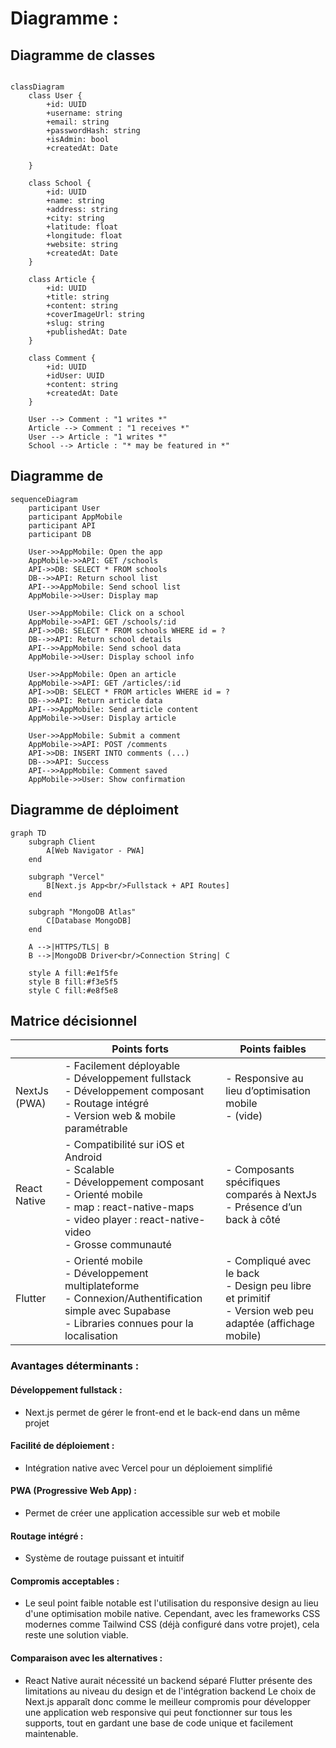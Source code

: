 # Diagramme :

## Diagramme de classes

```mermaid

classDiagram
    class User {
        +id: UUID
        +username: string
        +email: string
        +passwordHash: string
        +isAdmin: bool
        +createdAt: Date

    }

    class School {
        +id: UUID
        +name: string
        +address: string
        +city: string
        +latitude: float
        +longitude: float
        +website: string
        +createdAt: Date
    }

    class Article {
        +id: UUID
        +title: string
        +content: string
        +coverImageUrl: string
        +slug: string
        +publishedAt: Date
    }

    class Comment {
        +id: UUID
        +idUser: UUID
        +content: string
        +createdAt: Date
    }

    User --> Comment : "1 writes *"
    Article --> Comment : "1 receives *"
    User --> Article : "1 writes *"
    School --> Article : "* may be featured in *"

```

## Diagramme de 

```mermaid
sequenceDiagram
    participant User
    participant AppMobile
    participant API
    participant DB

    User->>AppMobile: Open the app
    AppMobile->>API: GET /schools
    API->>DB: SELECT * FROM schools
    DB-->>API: Return school list
    API-->>AppMobile: Send school list
    AppMobile->>User: Display map

    User->>AppMobile: Click on a school
    AppMobile->>API: GET /schools/:id
    API->>DB: SELECT * FROM schools WHERE id = ?
    DB-->>API: Return school details
    API-->>AppMobile: Send school data
    AppMobile->>User: Display school info

    User->>AppMobile: Open an article
    AppMobile->>API: GET /articles/:id
    API->>DB: SELECT * FROM articles WHERE id = ?
    DB-->>API: Return article data
    API-->>AppMobile: Send article content
    AppMobile->>User: Display article

    User->>AppMobile: Submit a comment
    AppMobile->>API: POST /comments
    API->>DB: INSERT INTO comments (...)
    DB-->>API: Success
    API-->>AppMobile: Comment saved
    AppMobile->>User: Show confirmation
```
## Diagramme de déploiment 

```mermaid
graph TD
    subgraph Client
        A[Web Navigator - PWA]
    end

    subgraph "Vercel"
        B[Next.js App<br/>Fullstack + API Routes]
    end

    subgraph "MongoDB Atlas"
        C[Database MongoDB]
    end

    A -->|HTTPS/TLS| B
    B -->|MongoDB Driver<br/>Connection String| C
    
    style A fill:#e1f5fe
    style B fill:#f3e5f5
    style C fill:#e8f5e8
```


## Matrice décisionnel
|                        | Points forts                                                                                                                                                            | Points faibles                                                                                      |
|------------------------|----------------------------------------------------------------------------------------------------------------------------------------------------------------------------|----------------------------------------------------------------------------------------------------------|
| NextJs (PWA)       | - Facilement déployable  <br> - Développement fullstack  <br> - Développement composant  <br> - Routage intégré  <br> - Version web & mobile paramétrable                 | - Responsive au lieu d’optimisation mobile  <br> - (vide)                                              |
| React Native       | - Compatibilité sur iOS et Android  <br> - Scalable  <br> - Développement composant  <br> - Orienté mobile  <br> - map : react-native-maps  <br> - video player : react-native-video  <br> - Grosse communauté | - Composants spécifiques comparés à NextJs  <br> - Présence d’un back à côté                             |
| Flutter            | - Orienté mobile  <br> - Développement multiplateforme  <br> - Connexion/Authentification simple avec Supabase  <br> - Libraries connues pour la localisation              | - Compliqué avec le back  <br> - Design peu libre et primitif  <br> - Version web peu adaptée (affichage mobile) |



### Avantages déterminants :
#### Développement fullstack : 
- Next.js permet de gérer le front-end et le back-end dans un même projet
#### Facilité de déploiement : 
- Intégration native avec Vercel pour un déploiement simplifié
#### PWA (Progressive Web App) :
- Permet de créer une application accessible sur web et mobile
#### Routage intégré : 
- Système de routage puissant et intuitif
#### Compromis acceptables :
- Le seul point faible notable est l'utilisation du responsive design au lieu d'une optimisation mobile native. Cependant, avec les frameworks CSS modernes comme Tailwind CSS (déjà configuré dans votre projet), cela reste une solution viable.
#### Comparaison avec les alternatives :
- React Native aurait nécessité un backend séparé
Flutter présente des limitations au niveau du design et de l'intégration backend
Le choix de Next.js apparaît donc comme le meilleur compromis pour développer une application web responsive qui peut fonctionner sur tous les supports, tout en gardant une base de code unique et facilement maintenable.